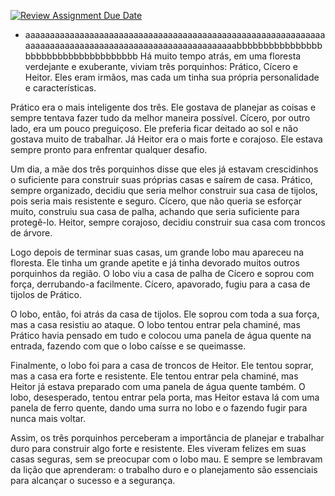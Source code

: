 [![Review Assignment Due Date](https://classroom.github.com/assets/deadline-readme-button-8d59dc4de5201274e310e4c54b9627a8934c3b88527886e3b421487c677d23eb.svg)](https://classroom.github.com/a/MH6cwruZ)
- aaaaaaaaaaaaaaaaaaaaaaaaaaaaaaaaaaaaaaaaaaaaaaaaaaaaaaaaaaaaaaaaaaaaaaaaaaaaaaaaaaaaaaaaaaaaaaaaaaaaaaaabbbbbbbbbbbbbbbbbbbbbbbbbbbbbbbbbbbbb
Há muito tempo atrás, em uma floresta verdejante e exuberante, viviam três porquinhos: Prático, Cícero e Heitor. Eles eram irmãos, mas cada um tinha sua própria personalidade e características.

Prático era o mais inteligente dos três. Ele gostava de planejar as coisas e sempre tentava fazer tudo da melhor maneira possível. Cícero, por outro lado, era um pouco preguiçoso. Ele preferia ficar deitado ao sol e não gostava muito de trabalhar. Já Heitor era o mais forte e corajoso. Ele estava sempre pronto para enfrentar qualquer desafio.

Um dia, a mãe dos três porquinhos disse que eles já estavam crescidinhos o suficiente para construir suas próprias casas e saírem de casa. Prático, sempre organizado, decidiu que seria melhor construir sua casa de tijolos, pois seria mais resistente e seguro. Cícero, que não queria se esforçar muito, construiu sua casa de palha, achando que seria suficiente para protegê-lo. Heitor, sempre corajoso, decidiu construir sua casa com troncos de árvore.

Logo depois de terminar suas casas, um grande lobo mau apareceu na floresta. Ele tinha um grande apetite e já tinha devorado muitos outros porquinhos da região. O lobo viu a casa de palha de Cícero e soprou com força, derrubando-a facilmente. Cícero, apavorado, fugiu para a casa de tijolos de Prático.

O lobo, então, foi atrás da casa de tijolos. Ele soprou com toda a sua força, mas a casa resistiu ao ataque. O lobo tentou entrar pela chaminé, mas Prático havia pensado em tudo e colocou uma panela de água quente na entrada, fazendo com que o lobo caísse e se queimasse.

Finalmente, o lobo foi para a casa de troncos de Heitor. Ele tentou soprar, mas a casa era forte e resistente. Ele tentou entrar pela chaminé, mas Heitor já estava preparado com uma panela de água quente também. O lobo, desesperado, tentou entrar pela porta, mas Heitor estava lá com uma panela de ferro quente, dando uma surra no lobo e o fazendo fugir para nunca mais voltar.

Assim, os três porquinhos perceberam a importância de planejar e trabalhar duro para construir algo forte e resistente. Eles viveram felizes em suas casas seguras, sem se preocupar com o lobo mau. E sempre se lembravam da lição que aprenderam: o trabalho duro e o planejamento são essenciais para alcançar o sucesso e a segurança.